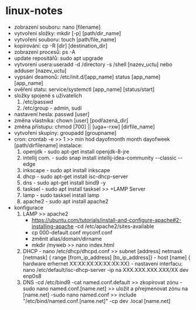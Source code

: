 # linux-notes
- zobrazení souboru: nano [filename]
- vytvoření složky: mkdir [-p] [path/dir_name]
- vytvoření souboru: touch [path/file_name]
- kopírování: cp -R [dir] [destination_dir]
- zobrazení procesů: ps -A
- update repositářů: sudo apt upgrade
- vytvoreni usera:useradd -d /directory -s /shell [nazev_uctu] nebo adduser [nazev_uctu]
- vypsání deamonů: /etc/init.d/[app_name] status [app_name]
  [app_name]
- ověření statu: service/systemctl [app_name] [status/start]
- složky spojené s uživatelích
  1. /etc/passwd
  2. /etc/group - admin, sudi
- nastavení hesla: passwd [user]
- změna vlastníka: chown [user] [podřazená_dir]
- změna přístupu: chmod [700] || [uga+-rxw] [dirfile_name]
- vytvoření skupiny: groupadd [groupname]
- cron: crontab -e >> 1 >> min hod dayofmonth month dayofweek [path/dirfilename]
instalace:
     1. openjdk - sudo apt-get install openjdk-8-jre
     2.  intellij com. - sudo snap install intellij-idea-community --classic --edge
     3.  inkscape - sudo apt install inkscape
     4.  dhcp - sudo apt-get install isc-dhcp-server
     5.  dns - sudo apt-get install bind9 -y
     6.  tasksel - sudo apt install tasksel >> +LAMP Server
     7.  lamp - sudo tasksel install lamp
     8.  apache2 - sudo apt install apache2
- konfigurace
    1. LAMP >> apache2
       - https://ubuntu.com/tutorials/install-and-configure-apache#2-installing-apache
       -cd /etc/apache2/sites-available
       - cp 000-default.conf myconf.conf
       - změnit alias/domain/dirname
       - mkdir /myweb >> nano index.html
    3. DHCP
      - nano /etc/dhcp/dhcpd.conf >> subnet [address] netmask [netmask] { range [from_ip_address] [to_ip_address]}
      - host [name] { hardware erhernet XX:XX:XX:XX:XX:XX:XX}
      - nastavení interfacu: nano /etc/default/isc-dhcp-server
      -ip na XXX.XXX.XXX.XXX/XX dev enp0s8
    5. DNS
      -cd /etc/bind9
      -cat named.conf.default >> zkopírovat zónu
      -sudo nano named.conf.[name.net] >> uložit a přrejmenovat zónu na [name.net]
      -sudo nano named.conf >> include "/etc/bind/named.conf.[name.net]"
       -cp dev .local [name.net]

